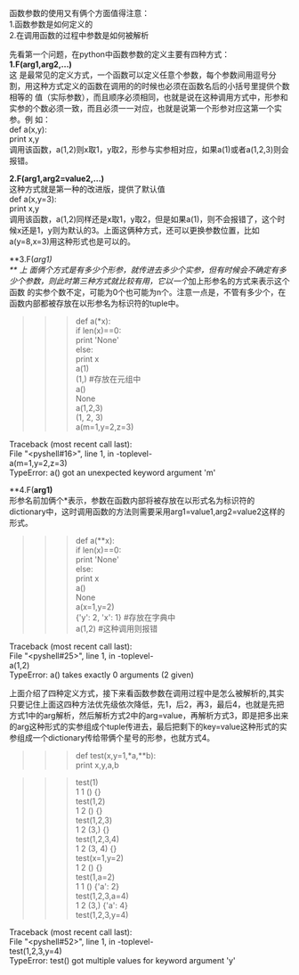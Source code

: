 函数参数的使用又有俩个方面值得注意：  
1.函数参数是如何定义的  
2.在调用函数的过程中参数是如何被解析  
  
先看第一个问题，在python中函数参数的定义主要有四种方式：  
**1.F(arg1,arg2,...)**  
这 是最常见的定义方式，一个函数可以定义任意个参数，每个参数间用逗号分割，用这种方式定义的函数在调用的的时候也必须在函数名后的小括号里提供个数相等的
值（实际参数），而且顺序必须相同，也就是说在这种调用方式中，形参和实参的个数必须一致，而且必须一一对应，也就是说第一个形参对应这第一个实参。例 如：  
def a(x,y):  
print x,y  
调用该函数，a(1,2)则x取1，y取2，形参与实参相对应，如果a(1)或者a(1,2,3)则会报错。  
  
  
**2.F(arg1,arg2=value2,...)**  
这种方式就是第一种的改进版，提供了默认值  
def a(x,y=3):  
print x,y  
调用该函数，a(1,2)同样还是x取1，y取2，但是如果a(1)，则不会报错了，这个时候x还是1，y则为默认的3。上面这俩种方式，还可以更换参数位置，比如a(y=8,x=3)用这种形式也是可以的。  
  
  
**3.F(*arg1)  
** 上 面俩个方式是有多少个形参，就传进去多少个实参，但有时候会不确定有多少个参数，则此时第三种方式就比较有用，它以一个*加上形参名的方式来表示这个函数
的实参个数不定，可能为0个也可能为n个。注意一点是，不管有多少个，在函数内部都被存放在以形参名为标识符的tuple中。  
>>> def a(*x):  
if len(x)==0:  
print 'None'  
else:  
print x  
>>> a(1)  
(1,) #存放在元组中  
>>> a()  
None  
>>> a(1,2,3)  
(1, 2, 3)  
>>> a(m=1,y=2,z=3)  
  
Traceback (most recent call last):  
File "<pyshell#16>", line 1, in -toplevel-  
a(m=1,y=2,z=3)  
TypeError: a() got an unexpected keyword argument 'm'  
  
  
**4.F(**arg1)**  
形参名前加俩个*表示，参数在函数内部将被存放在以形式名为标识符的dictionary中，这时调用函数的方法则需要采用arg1=value1,arg2=value2这样的形式。  
>>> def a(**x):  
if len(x)==0:  
print 'None'  
else:  
print x  
>>> a()  
None  
>>> a(x=1,y=2)  
{'y': 2, 'x': 1} #存放在字典中  
>>> a(1,2) #这种调用则报错  
  
Traceback (most recent call last):  
File "<pyshell#25>", line 1, in -toplevel-  
a(1,2)  
TypeError: a() takes exactly 0 arguments (2 given)  
  
  
上面介绍了四种定义方式，接下来看函数参数在调用过程中是怎么被解析的,其实只要记住上面这四种方法优先级依次降低，先1，后2，再3，最后4，也就是先把方式1中的arg解析，然后解析方式2中的arg=value，再解析方式3，即是把多出来的arg这种形式的实参组成个tuple传进去，最后把剩下的key=value这种形式的实参组成一个dictionary传给带俩个星号的形参，也就方式4。  
>>> def test(x,y=1,*a,**b):  
print x,y,a,b  
  
  
>>> test(1)  
1 1 () {}  
>>> test(1,2)  
1 2 () {}  
>>> test(1,2,3)  
1 2 (3,) {}  
>>> test(1,2,3,4)  
1 2 (3, 4) {}  
>>> test(x=1,y=2)  
1 2 () {}  
>>> test(1,a=2)  
1 1 () {'a': 2}  
>>> test(1,2,3,a=4)  
1 2 (3,) {'a': 4}  
>>> test(1,2,3,y=4)  
  
Traceback (most recent call last):  
File "<pyshell#52>", line 1, in -toplevel-  
test(1,2,3,y=4)  
TypeError: test() got multiple values for keyword argument 'y'

